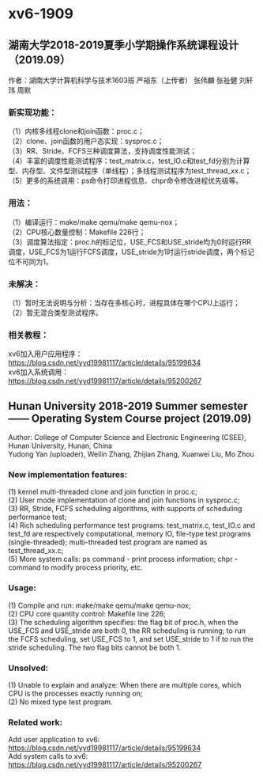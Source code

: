 # xv6-1909

## 湖南大学2018-2019夏季小学期操作系统课程设计（2019.09）

作者：湖南大学计算机科学与技术1603班 严裕东（上传者） 张伟麟 张祉健 刘轩玮 周默

### 新实现功能：

（1）内核多线程clone和join函数：proc.c；  
（2）clone、join函数的用户态实现：sysproc.c；  
（3）RR、Stride、FCFS三种调度算法，支持调度性能测试；  
（4）丰富的调度性能测试程序：test_matrix.c，test_IO.c和test_fd分别为计算型、内存型、文件型测试程序（单线程）；多线程测试程序为test_thread_xx.c；  
（5）更多的系统调用：ps命令打印进程信息、chpr命令修改进程优先级等。  

### 用法：

（1）编译运行：make/make qemu/make qemu-nox；  
（2）CPU核心数量控制：Makefile 226行；  
（3）调度算法指定：proc.h的标记位，USE_FCS和USE_stride均为0时运行RR调度，USE_FCS为1运行FCFS调度，USE_stride为1时运行stride调度，两个标记位不可同为1。  

### 未解决：

（1）暂时无法说明与分析：当存在多核心时，进程具体在哪个CPU上运行；  
（2）暂无混合类型测试程序。  

### 相关教程：

xv6加入用户应用程序：https://blog.csdn.net/yyd19981117/article/details/95199634  
xv6加入系统调用：https://blog.csdn.net/yyd19981117/article/details/95200267

## Hunan University 2018-2019 Summer semester —— Operating System Course project (2019.09)  

Author: College of Computer Science and Electronic Engineering (CSEE), Hunan University, Hunan, China  
Yudong Yan (uploader), Weilin Zhang, Zhijian Zhang, Xuanwei Liu, Mo Zhou  

### New implementation features:  

(1) kernel multi-threaded clone and join function in proc.c;  
(2) User mode implementation of clone and join functions in sysproc.c;  
(3) RR, Stride, FCFS scheduling algorithms, with supports of scheduling performance test;  
(4) Rich scheduling performance test programs: test_matrix.c, test_IO.c and test_fd are respectively computational, memory IO, file-type test programs (single-threaded); multi-threaded test program are named as test_thread_xx.c;  
(5) More system calls: ps command - print process information; chpr - command to modify process priority, etc.  

### Usage:  

(1) Compile and run: make/make qemu/make qemu-nox;  
(2) CPU core quantity control: Makefile line 226;  
(3) The scheduling algorithm specifies: the flag bit of proc.h, when the USE_FCS and USE_stride are both 0, the RR scheduling is running; to run the FCFS scheduling, set USE_FCS to 1, and set USE_stride to 1 if to run the stride scheduling. The two flag bits cannot be both 1.  

### Unsolved:

(1) Unable to explain and analyze: When there are multiple cores, which CPU is the processes exactly running on;  
(2) No mixed type test program.  

### Related work:

Add user application to xv6: https://blog.csdn.net/yyd19981117/article/details/95199634  
Add system calls to xv6: https://blog.csdn.net/yyd19981117/article/details/95200267
